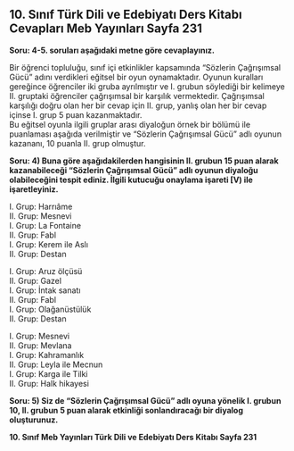 ## 10. Sınıf Türk Dili ve Edebiyatı Ders Kitabı Cevapları Meb Yayınları Sayfa 231

**Soru: 4-5. soruları aşağıdaki metne göre cevaplayınız.**

Bir öğrenci topluluğu, sınıf içi etkinlikler kapsamında “Sözlerin Çağrışımsal Gücü” adını verdikleri eğitsel bir oyun oynamaktadır. Oyunun kuralları gereğince öğrenciler iki gruba ayrılmıştır ve I. grubun söylediği bir kelimeye II. gruptaki öğrenciler çağrışımsal bir karşılık vermektedir. Çağrışımsal karşılığı doğru olan her bir cevap için II. grup, yanlış olan her bir cevap içinse I. grup 5 puan kazanmaktadır.  
 Bu eğitsel oyunla ilgili gruplar arası diyaloğun örnek bir bölümü ile puanlaması aşağıda verilmiştir ve “Sözlerin Çağrışımsal Gücü” adlı oyunun kazananı, 10 puanla II. grup olmuştur.

**Soru: 4) Buna göre aşağıdakilerden hangisinin II. grubun 15 puan alarak kazanabileceği “Sözlerin Çağrışımsal Gücü” adlı oyunun diyaloğu olabileceğini tespit ediniz. İlgili kutucuğu onaylama işareti [V) ile işaretleyiniz.**

I. Grup: Harrıâme  
 II. Grup: Mesnevi  
 I. Grup: La Fontaine  
 II. Grup: Fabl  
 I. Grup: Kerem ile Aslı  
 II. Grup: Destan

I. Grup: Aruz ölçüsü  
 II. Grup: Gazel  
 I. Grup: İntak sanatı  
 II. Grup: Fabl  
 I. Grup: Olağanüstülük  
 II. Grup: Destan

I. Grup: Mesnevi  
 II. Grup: Mevlana  
 I. Grup: Kahramanlık  
 II. Grup: Leyla ile Mecnun  
 I. Grup: Karga ile Tilki  
 II. Grup: Halk hikayesi

**Soru: 5) Siz de “Sözlerin Çağrışımsal Gücü” adlı oyuna yönelik I. grubun 10, II. grubun 5 puan alarak etkinliği sonlandıracağı bir diyalog oluşturunuz.**

**10. Sınıf Meb Yayınları Türk Dili ve Edebiyatı Ders Kitabı Sayfa 231**